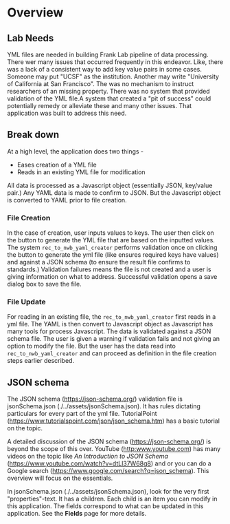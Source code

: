 # Overview

## Lab Needs

YML files are needed in building Frank Lab pipeline of data processing. There wer many issues that occurred frequently in this endeavor. Like, there was a lack of a consistent way to add key value pairs in some cases. Someone may put "UCSF" as the institution. Another may write "University of California at San Francisco". The was no mechanism to instruct researchers of an missing property. There was no system that provided validation of the YML file.A system that created a "pit of success" could potentially remedy or alleviate these and many other issues. That application was built to address this need.

## Break down

At a high level, the application does two things -

- Eases creation of a YML file
- Reads in an existing YML file for modification

All data is processed as a Javascript object (essentially JSON, key/value pair.) Any YAML data is made to confirm to JSON. But the Javascript object is converted to YAML prior to file creation.

### File Creation

In the case of creation, user inputs values to keys. The user then click on the button to generate the YML file that are based on the inputted values. The system `rec_to_nwb_yaml_creator` performs validation once on clicking the button to generate the yml file (like ensures required keys have values) and against a JSON schema (to ensure the result file confirms to standards.) Validation failures means the file is not created and a user is giving information on what to address. Successful validation opens a save dialog box to save the file.

### File Update

For reading in an existing file, the `rec_to_nwb_yaml_creator` first reads in a yml file. The YAML is then convert to Javascript object as Javascript has many tools for process Javascript. The data is validated against a JSON schema file. The user is given a warning if validation fails and not giving an option to modify the file. But the user has the data read into `rec_to_nwb_yaml_creator` and can proceed as definition in the file creation steps earlier described.

## JSON schema

The JSON schema (<https://json-schema.org/>) validation file is jsonSchema.json (./../assets/jsonSchema.json). It has rules dictating particulars for every part of the yml file. TutorialPoint (<https://www.tutorialspoint.com/json/json_schema.htm>) has a basic tutorial on the topic.

A detailed discussion of the JSON schema (<https://json-schema.org/>) is beyond the scope of this over. YouTube (<http:www.youtube.com>) has many videos on the topic like _An Introduction to JSON Schema_ (<https://www.youtube.com/watch?v=dtLl37W68g8>) and or you can do a Google search (<https://www.google.com/search?q=json_schema>). This overview will focus on the essentials.

In jsonSchema.json (./../assets/jsonSchema.json), look for the very first "properties"-text. It has a children. Each child is an item you can modify in this application. The fields correspond to what can be updated in this application. See the **Fields** page for more details.
